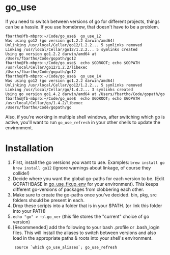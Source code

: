 go_use
======

If you need to switch between versions of go for different projects, things can be a hassle. If you use homebrew, that doesn't have to be a problem.

	fbartho@fb-mbpro:~/Code/go_use$  go_use_12
	Was using go12 (go version go1.2.2 darwin/amd64)
	Unlinking /usr/local/Cellar/go12/1.2.2... 5 symlinks removed
	Linking /usr/local/Cellar/go12/1.2.2... 5 symlinks created
	Using go version go1.2.2 darwin/amd64 at /Users/fbartho/Code/gopath/go12
	fbartho@fb-mbpro:~/Code/go_use$  echo $GOROOT; echo $GOPATH
	/usr/local/Cellar/go12/1.2.2/libexec
	/Users/fbartho/Code/gopath/go12
	fbartho@fb-mbpro:~/Code/go_use$  go_use_14
	Was using go12 (go version go1.2.2 darwin/amd64)
	Unlinking /usr/local/Cellar/go12/1.2.2... 5 symlinks removed
	Linking /usr/local/Cellar/go/1.4.2... 3 symlinks created
	Using go version go1.4.2 darwin/amd64 at /Users/fbartho/Code/gopath/go
	fbartho@fb-mbpro:~/Code/go_use$  echo $GOROOT; echo $GOPATH
	/usr/local/Cellar/go/1.4.2/libexec
	/Users/fbartho/Code/gopath/go

Also, if you're working in multiple shell windows, after switching which go is active, you'll want to run `go_use_refresh` in your other shells to update the environment.

# Installation

1. First, install the go versions you want to use. Examples: `brew install go` `brew install go12` (ignore warnings about linkage, of course they collide!)
2. Decide where you want the global go-paths for each version to be. (Edit GOPATHBASE in [go_use_fixup_env](./bin/go_use_fixup_env) for your environment). This keeps different go-versions of packages from clobbering each other.
3. Make sure to create the go-paths once you've decided. bin, pkg, src folders should be present in each.
4. Drop these scripts into a folder that is in your $PATH. (or link this folder into your PATH)
5. `echo "go" > ~/.go_ver` (this file stores the "current" choice of go version)
6. [Recommended] add the following to your bash .profile or .bash_login files. This will install the aliases to switch between versions and also load in the appropriate paths & roots into your shell's environment.
	
```
	source `which go_use_aliases`; go_use_refresh
```
